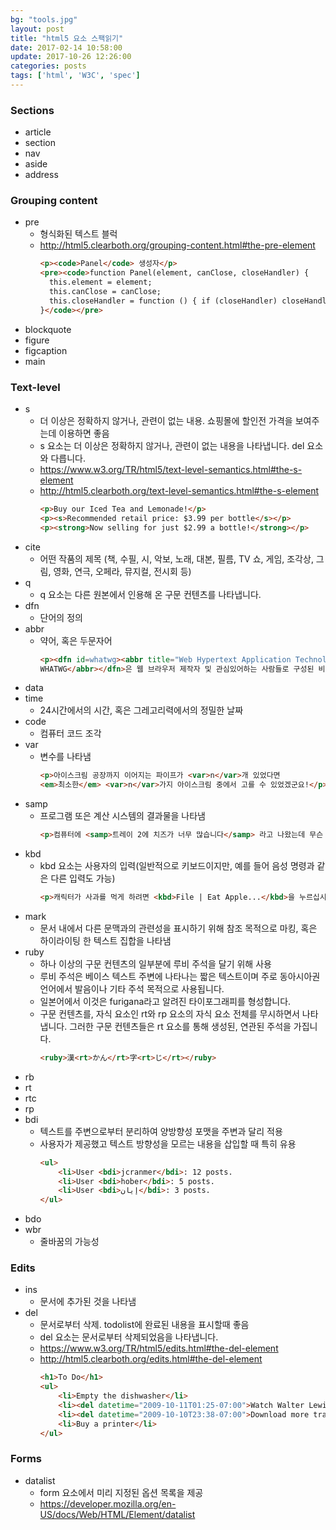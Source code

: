 ```yaml
---
bg: "tools.jpg"
layout: post
title: "html5 요소 스팩읽기"
date: 2017-02-14 10:58:00
update: 2017-10-26 12:26:00
categories: posts
tags: ['html', 'W3C', 'spec']
---
```


### Sections
- article
- section
- nav
- aside
- address

### Grouping content
- pre
    - 형식화된 텍스트 블럭
    - http://html5.clearboth.org/grouping-content.html#the-pre-element
        ```html
        <p><code>Panel</code> 생성자</p>
        <pre><code>function Panel(element, canClose, closeHandler) {
          this.element = element;
          this.canClose = canClose;
          this.closeHandler = function () { if (closeHandler) closeHandler() };
        }</code></pre>
        ```
- blockquote
- figure
- figcaption
- main

### Text-level
- s
    - 더 이상은 정확하지 않거나, 관련이 없는 내용. 쇼핑몰에 할인전 가격을 보여주는데 이용하면 좋음
    - s 요소는 더 이상은 정확하지 않거나, 관련이 없는 내용을 나타냅니다. del 요소와 다릅니다.
    - https://www.w3.org/TR/html5/text-level-semantics.html#the-s-element
    - http://html5.clearboth.org/text-level-semantics.html#the-s-element
        ```html
        <p>Buy our Iced Tea and Lemonade!</p>
        <p><s>Recommended retail price: $3.99 per bottle</s></p>
        <p><strong>Now selling for just $2.99 a bottle!</strong></p>
        ```
- cite
    - 어떤 작품의 제목 (책, 수필, 시, 악보, 노래, 대본, 필름, TV 쇼, 게임, 조각상, 그림, 영화, 연극, 오페라, 뮤지컬, 전시회 등)
- q
    - q 요소는 다른 원본에서 인용해 온 구문 컨텐츠를 나타냅니다.
- dfn
    - 단어의 정의
- abbr
    - 약어, 혹은 두문자어
        ```html
        <p><dfn id=whatwg><abbr title="Web Hypertext Application Technology Working Group">
        WHATWG</abbr></dfn>은 웹 브라우저 제작자 및 관심있어하는 사람들로 구성된 비공식 협력단체입니다. WHATWG는 웹용 애플리케이션을 만들고 배포하는 사람들을 도울 수 있도록 새 기술을 개발하길 원합니다.</p>
        ```
- data
- time
    - 24시간에서의 시간, 혹은 그레고리력에서의 정밀한 날짜
- code
    - 컴퓨터 코드 조각
- var
    - 변수를 나타냄
        ```html
        <p>아이스크림 공장까지 이어지는 파이프가 <var>n</var>개 있었다면
        <em>최소한</em> <var>n</var>가지 아이스크림 중에서 고를 수 있었겠군요!</p>
        ```
- samp
    - 프로그램 또은 계산 시스템의 결과물을 나타냄
        ```html
        <p>컴퓨터에 <samp>트레이 2에 치즈가 너무 많습니다</samp> 라고 나왔는데 무슨 뜻인지 모르겠습니다.</p>
        ```
- kbd
    - kbd 요소는 사용자의 입력(일반적으로 키보드이지만, 예를 들어 음성 명령과 같은 다른 입력도 가능)
        ```html
        <p>캐릭터가 사과를 먹게 하려면 <kbd>File | Eat Apple...</kbd>을 누르십시오.</p>
        ```
- mark
    - 문서 내에서 다른 문맥과의 관련성을 표시하기 위해 참조 목적으로 마킹, 혹은 하이라이팅 한 텍스트 집합을 나타냄
- ruby
    - 하나 이상의 구문 컨텐츠의 일부분에 루비 주석을 달기 위해 사용
    - 루비 주석은 베이스 텍스트 주변에 나타나는 짧은 텍스트이며 주로 동아시아권 언어에서 발음이나 기타 주석 목적으로 사용됩니다.
    - 일본어에서 이것은 furigana라고 알려진 타이포그래피를 형성합니다.
    - 구문 컨텐츠를, 자식 요소인 rt와 rp 요소의 자식 요소 전체를 무시하면서 나타냅니다. 그러한 구문 컨텐츠들은 rt 요소를 통해 생성된, 연관된 주석을 가집니다.
        ```html
        <ruby>漢<rt>かん</rt>字<rt>じ</rt></ruby>
        ```
- rb
- rt
- rtc
- rp
- bdi
    - 텍스트를 주변으로부터 분리하여 양방향성 포맷을 주변과 달리 적용
    - 사용자가 제공했고 텍스트 방향성을 모르는 내용을 삽입할 때 특히 유용
        ```html
        <ul>
            <li>User <bdi>jcranmer</bdi>: 12 posts.
            <li>User <bdi>hober</bdi>: 5 posts.
            <li>User <bdi>إيان</bdi>: 3 posts.
        </ul>
        ```
- bdo
- wbr
    - 줄바꿈의 가능성

### Edits
- ins
    - 문서에 추가된 것을 나타냄
- del
    - 문서로부터 삭제. todolist에 완료된 내용을 표시할때 좋음
    - del 요소는 문서로부터 삭제되었음을 나타냅니다.
    - https://www.w3.org/TR/html5/edits.html#the-del-element
    - http://html5.clearboth.org/edits.html#the-del-element
        ```html
        <h1>To Do</h1>
        <ul>
            <li>Empty the dishwasher</li>
            <li><del datetime="2009-10-11T01:25-07:00">Watch Walter Lewin's lectures</del></li>
            <li><del datetime="2009-10-10T23:38-07:00">Download more tracks</del></li>
            <li>Buy a printer</li>
        </ul>
        ```

### Forms
- datalist
    - form 요소에서 미리 지정된 옵션 목록을 제공
    - https://developer.mozilla.org/en-US/docs/Web/HTML/Element/datalist
